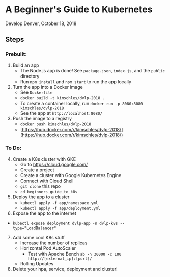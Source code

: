 # A Beginner's Guide to Kubernetes 

Develop Denver, October 18, 2018

## Steps 
### Prebuilt: 

1. Build an app
    * The Node.js app is done! See `package.json`, `index.js`, and the `public` directory 
    * Run `npm install` and `npm start` to run the app locally 
2. Turn the app into a Docker image
    * See `Dockerfile` 
    * `docker build -t kimschles/dvlp-2018 .` 
    * To create a container locally, run `docker run -p 8080:8080 kimschles/dvlp-2018`
    * See the app at `http://localhost:8080/`
3. Push the image to a registry
    * `docker push kimschles/dvlp-2018`
    * [https://hub.docker.com/r/kimschles/dvlp-2018/](https://hub.docker.com/r/kimschles/dvlp-2018/)
 
### To Do: 

4. Create a K8s cluster with GKE 
    * Go to https://cloud.google.com/
    * Create a project 
    * Create a cluster with Google Kubernetes Engine 
    * Connect with Cloud Shell 
    * `git clone` this repo
    * `cd beginners_guide_to_k8s` 
5. Deploy the app to a cluster 
    * `kubectl apply -f app/namespace.yml` 
    * `kubectl apply -f app/deployment.yml`
6. Expose the app to the internet
* `kubectl expose deployment dvlp-app -n dvlp-k8s --type="LoadBalancer"` 
7. Add some cool K8s stuff 
    * Increase the number of replicas
    * Horizontal Pod AutoScaler     
        * Test with Apache Bench `ab -n 30000 -c 100 http://[external_ip]:[port]/` 
    * Rolling Updates 
8. Delete your hpa, service, deployment and cluster!
 



